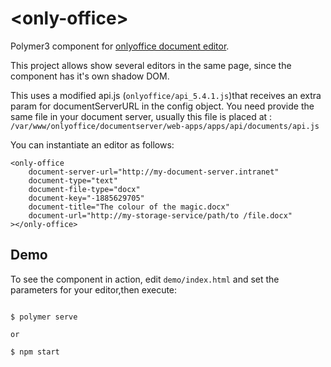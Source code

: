 
  

# \<only-office\>

  

Polymer3 component for [onlyoffice document editor](https://www.onlyoffice.com/es/document-editor.aspx).

This project allows show several editors in the same page, since the component has it's own shadow DOM.

This uses a modified api.js (``onlyoffice/api_5.4.1.js``)that receives an extra param for documentServerURL in the config object.
You need provide the same file in your document server,
usually this file is placed at : 
``/var/www/onlyoffice/documentserver/web-apps/apps/api/documents/api.js``

  

You can instantiate an editor as follows:
```
<only-office
	document-server-url="http://my-document-server.intranet"
	document-type="text"
	document-file-type="docx"
	document-key="-1885629705"
	document-title="The colour of the magic.docx"
	document-url="http://my-storage-service/path/to	/file.docx"
></only-office>
```

## Demo
To see the component in action, edit ``demo/index.html`` and set the parameters for your editor,then execute:

```

$ polymer serve

or

$ npm start

```
